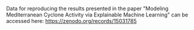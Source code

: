 Data for reproducing the results presented in the paper "Modeling Mediterranean Cyclone Activity via Explainable Machine Learning" can be accessed here: https://zenodo.org/records/15031785
